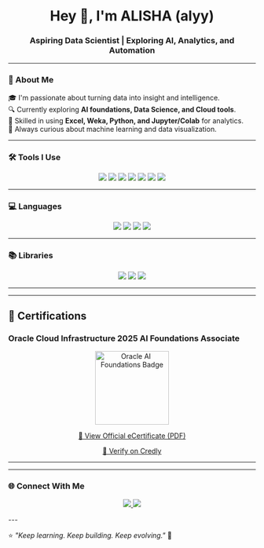 <!-- Profile Header -->
<h1 align="center">Hey 👋, I'm ALISHA  (alyy)</h1>
<h3 align="center">Aspiring Data Scientist | Exploring AI, Analytics, and Automation</h3>

---

### 🧠 About Me
🎓 I'm passionate about turning data into insight and intelligence.  
🔍 Currently exploring **AI foundations, Data Science, and Cloud tools**.  
📘 Skilled in using **Excel, Weka, Python, and Jupyter/Colab** for analytics.  
🚀 Always curious about machine learning and data visualization.  

---

### 🛠️ Tools I Use
<p align="center">
  <img src="https://img.shields.io/badge/Excel-217346?style=for-the-badge&logo=microsoft-excel&logoColor=white"/>
  <img src="https://img.shields.io/badge/Weka-003B57?style=for-the-badge&logo=apache&logoColor=white"/>
  <img src="https://img.shields.io/badge/Jupyter-F37626?style=for-the-badge&logo=jupyter&logoColor=white"/>
  <img src="https://img.shields.io/badge/Google%20Colab-F9AB00?style=for-the-badge&logo=googlecolab&logoColor=white"/>
  <img src="https://img.shields.io/badge/Python-3776AB?style=for-the-badge&logo=python&logoColor=white"/>
  <img src="https://img.shields.io/badge/Numpy-013243?style=for-the-badge&logo=numpy&logoColor=white"/>
  <img src="https://img.shields.io/badge/Pandas-150458?style=for-the-badge&logo=pandas&logoColor=white"/>
</p>

---

### 💻 Languages
<p align="center">
  <img src="https://img.shields.io/badge/Python-FFD43B?style=for-the-badge&logo=python&logoColor=blue"/>
  <img src="https://img.shields.io/badge/HTML5-E34F26?style=for-the-badge&logo=html5&logoColor=white"/>
  <img src="https://img.shields.io/badge/CSS3-1572B6?style=for-the-badge&logo=css3&logoColor=white"/>
  <img src="https://img.shields.io/badge/XML-8A2BE2?style=for-the-badge&logo=w3c&logoColor=white"/>
</p>

---

### 📚 Libraries
<p align="center">
  <img src="https://img.shields.io/badge/Numpy-013243?style=for-the-badge&logo=numpy&logoColor=white"/>
  <img src="https://img.shields.io/badge/Pandas-150458?style=for-the-badge&logo=pandas&logoColor=white"/>
  <img src="https://img.shields.io/badge/Matplotlib-11557C?style=for-the-badge&logo=plotly&logoColor=white"/>
</p>

---
---

## 🏅 Certifications

### Oracle Cloud Infrastructure 2025 AI Foundations Associate

<p align="center">
  <img src="https://github.com/alyytakesover/alyytakesover/blob/main/OCI25AICFA.jpeg" alt="Oracle AI Foundations Badge" width="150"/>
</p>

<p align="center">
  <a href="https://github.com/alyytakesover/alyytakesover/blob/main/eCertificate_copy.pdf" target="_blank">
    📜 View Official eCertificate (PDF)
  </a>
</p>

<p align="center">
  <a href="https://www.credly.com/" target="_blank">
    🪪 Verify on Credly
  </a>
</p>

---

---

### 🌐 Connect With Me
<p align="center">
  <a href="https://in.linkedin.com/in/alisha-khan10" target="_blank">
    <img src="https://img.shields.io/badge/LinkedIn-0077B5?style=for-the-badge&logo=linkedin&logoColor=white"/>
  </a>
  <a href="https://github.com/alyytakesover" target="_blank">
    <img src="https://img.shields.io/badge/GitHub-100000?style=for-the-badge&logo=github&logoColor=white"/>
  </a>
</p>
---

⭐ *"Keep learning. Keep building. Keep evolving."* 🌱
